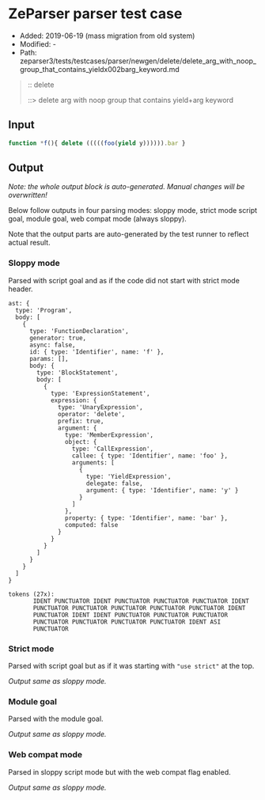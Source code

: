 # ZeParser parser test case

- Added: 2019-06-19 (mass migration from old system)
- Modified: -
- Path: zeparser3/tests/testcases/parser/newgen/delete/delete_arg_with_noop_group_that_contains_yieldx002barg_keyword.md

> :: delete
>
> ::> delete arg with noop group that contains yield+arg keyword

## Input

`````js
function *f(){ delete (((((foo(yield y)))))).bar }
`````

## Output

_Note: the whole output block is auto-generated. Manual changes will be overwritten!_

Below follow outputs in four parsing modes: sloppy mode, strict mode script goal, module goal, web compat mode (always sloppy).

Note that the output parts are auto-generated by the test runner to reflect actual result.

### Sloppy mode

Parsed with script goal and as if the code did not start with strict mode header.

`````
ast: {
  type: 'Program',
  body: [
    {
      type: 'FunctionDeclaration',
      generator: true,
      async: false,
      id: { type: 'Identifier', name: 'f' },
      params: [],
      body: {
        type: 'BlockStatement',
        body: [
          {
            type: 'ExpressionStatement',
            expression: {
              type: 'UnaryExpression',
              operator: 'delete',
              prefix: true,
              argument: {
                type: 'MemberExpression',
                object: {
                  type: 'CallExpression',
                  callee: { type: 'Identifier', name: 'foo' },
                  arguments: [
                    {
                      type: 'YieldExpression',
                      delegate: false,
                      argument: { type: 'Identifier', name: 'y' }
                    }
                  ]
                },
                property: { type: 'Identifier', name: 'bar' },
                computed: false
              }
            }
          }
        ]
      }
    }
  ]
}

tokens (27x):
       IDENT PUNCTUATOR IDENT PUNCTUATOR PUNCTUATOR PUNCTUATOR IDENT
       PUNCTUATOR PUNCTUATOR PUNCTUATOR PUNCTUATOR PUNCTUATOR IDENT
       PUNCTUATOR IDENT IDENT PUNCTUATOR PUNCTUATOR PUNCTUATOR
       PUNCTUATOR PUNCTUATOR PUNCTUATOR PUNCTUATOR IDENT ASI
       PUNCTUATOR
`````

### Strict mode

Parsed with script goal but as if it was starting with `"use strict"` at the top.

_Output same as sloppy mode._

### Module goal

Parsed with the module goal.

_Output same as sloppy mode._

### Web compat mode

Parsed in sloppy script mode but with the web compat flag enabled.

_Output same as sloppy mode._
